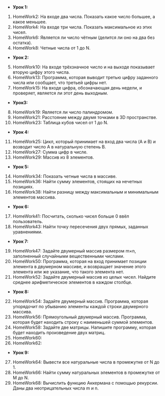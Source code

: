 + **Урок 1:**
1. HomeWork2: На входе два числа. Показать какое число большее, а какое меньшее.
2. HomeWork4: На входе три числа. Показать максимальное из этих чисел.
3. HomeWork6: Является ли число чётным (делится ли оно на два без остатка).
4. HomeWork8: Четные числа от 1 до N.
+ **Урок 2:**
5. HomeWork10: На входе трёхзначное число и на выходе показывает вторую цифру этого числа.
6. HomeWork13: Программа, которая выводит третью цифру заданного числа или сообщает, что третьей цифры нет.
7. HomeWork15: На входе цифра, обозначающая день недели, и проверяет, является ли этот день выходным.
+ **Урок3:**
8. HomeWork19: Является ли число палиндромом.
9. HomeWork21: Расстояние между двумя точками в 3D пространстве.
10. HomeWork23: Таблица кубов чисел от 1 до N.
+ **Урок 4:**
11. HomeWork25: Цикл, который принимает на вход два числа (A и B) и возводит число A в натуральную степень B.
12. HomeWork27: Сумма цифр в числе.
13. HomeWork29: Массив из 8 элементов.
+ **Урок 5:**
14. HomeWork34: Показать четные числа в массиве.
15. HomeWork36: Найти сумму элементов, стоящих на нечетных позициях.
16. HomeWork38: Найти разницу между максимальным и минимальным элементов массива.
+ **Урок 6:**
17. HomeWork41: Посчитать, сколько чисел больше 0 ввёл пользователь.
18. HomeWork43: Найти точку пересечения двух прямых, заданных уравнениями.
+ **Урок 7:**
19. HomeWork47: Задайте двумерный массив размером m×n, заполненный случайными вещественными числами.
20. HomeWork50: Программа, которая на вход принимает позиции элемента в двумерном массиве, и возвращает значение этого элемента или же указание, что такого элемента нет.
21. HomeWork52: Задайте двумерный массив из целых чисел. Найдите среднее арифметическое элементов в каждом столбце.
+ **Урок 8:**
22. HomeWork54: Задайте двумерный массив. Программа, которая упорядочит по убыванию элементы каждой строки двумерного массива.
23. HomeWork56: Прямоугольный двумерный массив. Программа, которая будет находить строку с наименьшей суммой элементов.
24. HomeWork58: Задайте две матрицы. Напишите программу, которая будет находить произведение двух матриц.
25. HomeWork60:
26. HomeWork62:
+ **Урок 9:**
27. HomeWork64: Вывести все натуральные числа в промежутке от N до 1.
28. HomeWork66: Найти сумму натуральных элементов в промежутке от M до N.
29. HomeWork68: Вычислить функцию Аккермана с помощью рекурсии. Даны два неотрицательных числа m и n. 